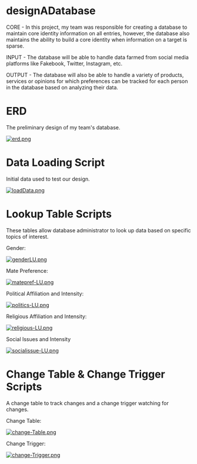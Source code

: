 # designADatabase
CORE - In this project, my team was responsible for creating a database to maintain core identity information on all entries, however, the database also maintains the ability to build a core identity when information on a target is sparse. 

INPUT - The database will be able to handle data farmed from social media platforms like Fakebook, Twitter, Instagram, etc. 

OUTPUT - The database will also be able to handle a variety of products, services or opinions for which preferences can be tracked for each person in the database based on analyzing their data. 

# ERD
The preliminary design of my team's database.

[![erd.png](https://i.postimg.cc/rmFrjfTW/erd.png)](https://postimg.cc/Lqw56Bn6)

# Data Loading Script
Initial data used to test our design.

[![loadData.png](https://i.postimg.cc/VvJbQ5dk/loadData.png)](https://postimg.cc/fShbYzcG)

# Lookup Table Scripts
These tables allow database administrator to look up data based on specific topics of interest.

Gender:

[![genderLU.png](https://i.postimg.cc/FsJJTfMP/genderLU.png)](https://postimg.cc/PPTxxqrZ)

Mate Preference:

[![matepref-LU.png](https://i.postimg.cc/V66Jn59W/matepref-LU.png)](https://postimg.cc/rdByLVPD)

Political Affiliation and Intensity:

[![politics-LU.png](https://i.postimg.cc/cHbrmZXy/politics-LU.png)](https://postimg.cc/dkGssbb4)

Religious Affiliation and Intensity:

[![religious-LU.png](https://i.postimg.cc/kDrG0c0T/religious-LU.png)](https://postimg.cc/wRV9JhTN)

Social Issues and Intensity

[![socialissue-LU.png](https://i.postimg.cc/ryDJLp64/socialissue-LU.png)](https://postimg.cc/PNkZWT5f)

# Change Table & Change Trigger Scripts
A change table to track changes and a change trigger watching for changes.

Change Table:

[![change-Table.png](https://i.postimg.cc/pLHY8YmQ/change-Table.png)](https://postimg.cc/jLM7YfQC)

Change Trigger:

[![change-Trigger.png](https://i.postimg.cc/q7m89PjQ/change-Trigger.png)](https://postimg.cc/FfLdSBtJ)
